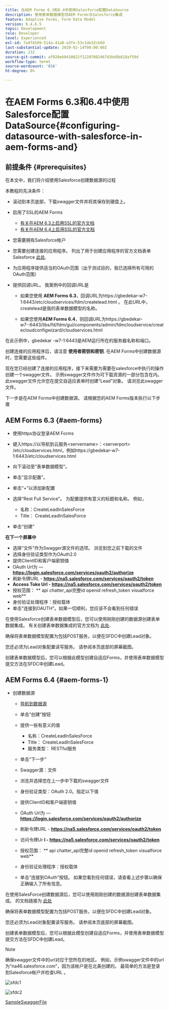 ```yaml
---
title: 在AEM Forms 6.3和6.4中使用Salesforce配置DataSource
description: 使用表单数据模型将AEM Forms与Salesforce集成
feature: Adaptive Forms, Form Data Model
version: 6.4,6.5
topic: Development
role: Developer
level: Experienced
exl-id: 7a4fd109-514a-41a8-a3fe-53c1de32cb6d
last-substantial-update: 2020-02-14T00:00:00Z
duration: 232
source-git-commit: af928e60410022f12207082467d3bd9b818af59d
workflow-type: tm+mt
source-wordcount: '816'
ht-degree: 0%

---
```


# 在AEM Forms 6.3和6.4中使用Salesforce配置DataSource{#configuring-datasource-with-salesforce-in-aem-forms-and}

## 前提条件 {#prerequisites}

在本文中，我们将介绍使用Salesforce创建数据源的过程

本教程的先决条件：

* 滚动到本页底部，下载swagger文件并将其保存到硬盘上。
* 启用了SSL的AEM Forms

   * [有关在AEM 6.3上启用SSL的官方文档](https://helpx.adobe.com/experience-manager/6-3/sites/administering/using/ssl-by-default.html)
   * [有关在AEM 6.4上启用SSL的官方文档](https://helpx.adobe.com/experience-manager/6-4/sites/administering/using/ssl-by-default.html)

* 您需要拥有Salesforce帐户
* 您需要创建连接的应用程序。 列出了用于创建应用程序的官方文档表单Salesforce [此处](https://help.salesforce.com/articleView?id=connected_app_create.htm&amp;type=0).
* 为应用程序提供适当的OAuth范围（出于测试目的，我已选择所有可用的OAuth范围）
* 提供回调URL。 我案例中的回调URL是

   * 如果您使用 **AEM Forms 6.3**，回调URL为https://gbedekar-w7-1:6443/etc/cloudservices/fdm/createlead.html 。 在此URL中， createlead是我的表单数据模型的名称。

   * 如果您使用**AEM Forms 6.4**，则回调URL为https://gbedekar-w7-:6443/libs/fd/fdm/gui/components/admin/fdmcloudservice/createcloudconfigwizard/cloudservices.html

在此示例中，gbedekar -w7-1:6443是AEM运行所在的服务器名称和端口。

创建连接的应用程序后，请注意 **使用者密钥和密钥**. 在AEM Forms中创建数据源时，您需要这些组件。

现在您已经创建了连接的应用程序，接下来需要为需要在salesforce中执行的操作创建一个swagger文件。 示例swagger文件作为可下载资源的一部分包含在内。 此swagger文件允许您在提交自适应表单时创建“Lead”对象。 请浏览此swagger文件。

下一步是在AEM Forms中创建数据源。 请根据您的AEM Forms版本执行以下步骤

## AEM Forms 6.3 {#aem-forms}

* 使用https协议登录AEM Forms
* 键入https://以导航到云服务&lt;servername>：&lt;serverport> /etc/cloudservices.html，例如https://gbedekar-w7-1:6443/etc/cloudservices.html
* 向下滚动至“表单数据模型”。
* 单击“显示配置”。
* 单击“+”以添加新配置
* 选择“Rest Full Service”。 为配置提供有意义的标题和名称。 例如，

   * 名称：CreateLeadInSalesForce
   * Title： CreateLeadInSalesForce

* 单击“创建”

**在下一个屏幕中**

* 选择“文件”作为Swagger源文件的选项。 浏览到您之前下载的文件
* 选择身份验证类型作为OAuth2.0
* 提供ClientID和客户端密钥值
* OAuth Url为 —  **https://login.salesforce.com/services/oauth2/authorize**
* 刷新令牌URL - **https://na5.salesforce.com/services/oauth2/token**
* **Access Toke Url - https://na5.salesforce.com/services/oauth2/token**
* 授权范围： ** api chatter_api完整id openid refresh_token visualforce web**
* 身份验证处理程序：授权载体
* 单击“连接到OAUTH”。如果一切顺利，您应该不会看到任何错误

在使用Salesforce创建表单数据模型后，您可以使用刚刚创建的数据源创建表单数据集成。 有关创建表单数据集成的官方文档为 [此处](https://helpx.adobe.com/aem-forms/6-3/data-integration.html).

确保将表单数据模型配置为包括POST服务，以便在SFDC中创建Lead对象。

您还必须为Lead对象配置读写服务。 请参阅本页底部的屏幕截图。

创建表单数据模型后，您可以根据此模型创建自适应Forms，并使用表单数据模型提交方法在SFDC中创建Lead。

## AEM Forms 6.4 {#aem-forms-1}

* 创建数据源

   * [导航到数据源](http://localhost:4502/libs/fd/fdm/gui/components/admin/fdmcloudservice/fdm.html/conf/global)

   * 单击“创建”按钮
   * 提供一些有意义的值

      * 名称：CreateLeadInSalesForce
      * Title： CreateLeadInSalesForce
      * 服务类型： RESTful服务

   * 单击“下一步”
   * Swagger源：文件
   * 浏览并选择您在上一步中下载的swagger文件
   * 身份验证类型：OAuth 2.0。指定以下值
   * 提供ClientID和客户端密钥值
   * OAuth Url为 —  **https://login.salesforce.com/services/oauth2/authorize**
   * 刷新令牌URL - **https://na5.salesforce.com/services/oauth2/token**
   * 访问令牌Ur **l - https://na5.salesforce.com/services/oauth2/token**
   * 授权范围： ** api chatter_api完整id openid refresh_token visualforce web**
   * 身份验证处理程序：授权载体
   * 单击“连接到OAuth”按钮。 如果您看到任何错误，请查看上述步骤以确保正确输入了所有信息。

在使用SalesForce创建数据源后，您可以使用刚刚创建的数据源创建表单数据集成。 的文档链接为 [此处](https://helpx.adobe.com/experience-manager/6-4/forms/using/create-form-data-models.html)

确保将表单数据模型配置为包括POST服务，以便在SFDC中创建Lead对象。

您还必须为Lead对象配置读写服务。 请参阅本页底部的屏幕截图。

创建表单数据模型后，您可以根据此模型创建自适应Forms，并使用表单数据模型提交方法在SFDC中创建Lead。

>[!NOTE]
>
>确保swagger文件中的url对应于您所在的地区。 例如，示例swagger文件中的url为“na46.salesforce.com”，因为该帐户是在北美创建的。 最简单的方法是登录到Salesforce帐户并检查URL 。

![sfdc1](assets/sfdc1.gif)

![sfdc2](assets/sfdc2.png)

[SampleSwaggerFile](assets/swagger-sales-force-lead.json)
